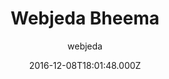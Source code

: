 ---
title: Webjeda Bheema
github: https://github.com/sharu725/bheema
demo: https://webjeda.com/bheema
author: webjeda
ssg:
  - Jekyll
cms:
  - No Cms
date: 2016-12-08T18:01:48.000Z
description: A journal theme
stale: false
---